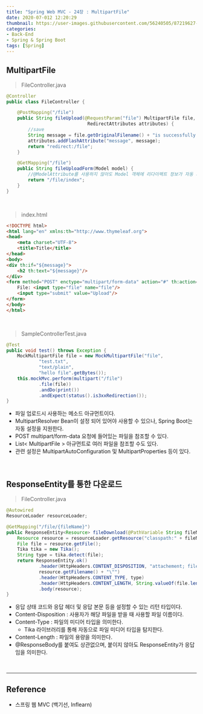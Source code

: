 ```yaml
---
title: "Spring Web MVC - 24장 : MultipartFile"
date: 2020-07-012 12:20:29
thumbnail: https://user-images.githubusercontent.com/56240505/87219627-c1f8af80-c397-11ea-96bb-83c3f59b7229.png
categories:
- Back-End
- Spring & Spring Boot
tags: [Spring]
---
```


## MultipartFile

> FileController.java

```java
@Controller
public class FileController {

    @PostMapping("/file")
    public String fileUpload(@RequestParam("file") MultipartFile file,
                              RedirectAttributes attributes) {
        //save
        String message = file.getOriginalFilename() + "is successfully uploaded.";
        attributes.addFlashAttribute("message", message);
        return "redirect:/file";
    }

    @GetMapping("/file")
    public String fileUploadForm(Model model) {
        //@ModelAttribute를 사용하지 않아도 Model 객체에 리다이렉트 정보가 자동 저장됨
        return "/file/index";
    }
}
```

<br>

> index.html

```html
<!DOCTYPE html>
<html lang="en" xmlns:th="http://www.thymeleaf.org">
<head>
    <meta charset="UTF-8">
    <title>Title</title>
</head>
<body>
<div th:if="${message}">
    <h2 th:text="${message}"/>
</div>
<form method="POST" enctype="multipart/form-data" action="#" th:action="@{/file}">
    File: <input type="file" name="file"/>
    <input type="submit" value="Upload"/>
</form>
</body>
</html>
```

<br>

> SampleControllerTest.java

```java
@Test
public void test() throws Exception {
    MockMultipartFile file = new MockMultipartFile("file",
            "test.txt",
            "text/plain",
            "hello file".getBytes());
    this.mockMvc.perform(multipart("/file")
            .file(file))
            .andDo(print())
            .andExpect(status().is3xxRedirection());
}
```

* 파일 업로드시 사용하는 메소드 아규먼트이다.
* MultipartResolver Bean이 설정 되어 있어야 사용할 수 있으나, Spring Boot는 자동 설정을 지원한다.
* POST multipart/form-data 요청에 들어있는 파일을 참조할 수 있다.
* List< MultipartFile > 아규먼트로 여러 파일을 참조할 수도 있다.
* 관련 설정은 MultipartAutoConfiguration 및 MultipartProperties 등이 있다.

<br>

## ResponseEntity를 통한 다운로드

> FileController.java

```java
@Autowired
ResourceLoader resourceLoader;

@GetMapping("/file/{fileName}")
public ResponseEntity<Resource> fileDownload(@PathVariable String fileName) throws IOException {
    Resource resource = resourceLoader.getResource("classpath:" + fileName);
    File file = resource.getFile();
    Tika tika = new Tika();
    String type = tika.detect(file);
    return ResponseEntity.ok()
            .header(HttpHeaders.CONTENT_DISPOSITION, "attachement; filename=\"" +
            resource.getFilename() + "\"")
            .header(HttpHeaders.CONTENT_TYPE, type)
            .header(HttpHeaders.CONTENT_LENGTH, String.valueOf(file.length()))
            .body(resource);
}
```

* 응답 상태 코드와 응답 헤더 및 응답 본문 등을 설정할 수 있는 리턴 타입이다.
* Content-Disposition : 사용자가 해당 파일을 받을 때 사용할 파일 이름이다.
* Content-Type : 파일의 미디어 타입을 의미한다.
  * Tika 라이브러리를 통해 자동으로 파일 미디어 타입을 탐지한다.
* Content-Length : 파일의 용량을 의미한다.
* @ResponseBody를 붙여도 상관없으며, 붙이지 않아도 ResponseEntity가 응답임을 의미한다.

<br>

---

## Reference

*	스프링 웹 MVC (백기선, Inflearn)
